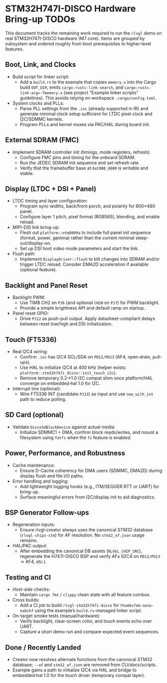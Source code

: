 <!--
TODO-STM32H747I-DISCO.md - Bring-up checklist and work plan for real hardware.
-->

# STM32H747I-DISCO Hardware Bring-up TODOs

This document tracks the remaining work required to run the `rlvgl` demo on
real STM32H747I-DISCO hardware (M7 core). Items are grouped by subsystem and
ordered roughly from boot prerequisites to higher-level features.

## Boot, Link, and Clocks

- Build script for linker script:
  - Add a `build.rs` to the example that copies `memory.x` into the Cargo
    build `OUT_DIR`, emits `cargo:rustc-link-search`, and
    `cargo:rustc-link-arg=-Tmemory.x` (see project “Example linker scripts”
    guidelines). This avoids relying on workspace `.cargo/config.toml`.
- System clocks and PLLs:
  - Parse PLL settings from the `.ioc` (already supported in IR) and generate
    minimal clock setup sufficient for LTDC pixel clock and I2C/SDMMC kernels.
  - Program PLLs and kernel muxes via PAC/HAL during board init.

## External SDRAM (FMC)

- Implement SDRAM controller init (timings, mode registers, refresh):
  - Configure FMC pins and timing for the onboard SDRAM.
  - Run the JEDEC SDRAM init sequence and set refresh rate.
  - Verify that the framebuffer base at `0xC000_0000` is writable and stable.

## Display (LTDC + DSI + Panel)

- LTDC timing and layer configuration:
  - Program sync widths, back/front porch, and polarity for 800×480 panel.
  - Configure layer 1 pitch, pixel format (RGB565), blending, and enable reload.
- MIPI-DSI link bring-up:
  - Flesh out `platform::otm8009a` to include full panel init sequence (format,
    power, gamma) rather than the current minimal sleep-out/display-on.
  - Set up DSI host video mode parameters and start the link.
- Flush path:
  - Implement `DisplayDriver::flush` to blit changes into SDRAM and/or trigger
    LTDC reload. Consider DMA2D acceleration if available (optional feature).

## Backlight and Panel Reset

- Backlight PWM:
  - Use TIM8 CH2 on `PJ6` (and optional `CH2N` on `PJ7`) for PWM backlight.
  - Provide a simple brightness API and default ramp on startup.
- Panel reset GPIO:
  - Drive `PJ12` as push-pull output. Apply datasheet-compliant delays between
    reset low/high and DSI initialization.

## Touch (FT5336)

- Real I2C4 wiring:
  - Confirm `.ioc` has I2C4 SCL/SDA on `PD12/PD13` (AF4, open‑drain, pull-ups).
  - Use HAL to initialize I2C4 at 400 kHz (helper exists:
    `platform::stm32h747i_disco::init_touch_i2c`).
  - Remove temporary 0.2→1.0 I2C compat shim once platform/HAL converge on
    embedded‑hal 1.0 for I2C.
- Interrupt line (optional):
  - Wire FT5336 INT (candidate `PJ13`) as input and use `new_with_int` path to
    reduce polling.

## SD Card (optional)

- Validate `DiscoSdBlockDevice` against actual media:
  - Initialize SDMMC1 + DMA, confirm block reads/writes, and mount a filesystem
    using `fatfs` when the `fs` feature is enabled.

## Power, Performance, and Robustness

- Cache maintenance:
  - Ensure D-Cache coherency for DMA users (SDMMC, DMA2D) during display flush
    and file I/O paths.
- Error handling and logging:
  - Add lightweight logging hooks (e.g., ITM/SEGGER RTT or UART) for bring-up.
  - Surface meaningful errors from I2C/display init to aid diagnostics.

## BSP Generator Follow-ups

- Regeneration inputs:
  - Ensure rlvgl-creator always uses the canonical STM32 database
    (`rlvgl-chips-stm`) for AF resolution. No `stm32_af.json` usage remains.
- HAL/PAC output:
  - After embedding the canonical DB assets (`RLVGL_CHIP_SRC`), regenerate the
    H747I-DISCO BSP and verify AFs (I2C4 on `PD12/PD13` → AF4, etc.).

## Testing and CI

- Host-side checks:
  - Maintain `cargo fmt` / `clippy` clean state with all feature combos.
- Cross builds:
  - Add a CI job to build `rlvgl-stm32h747i-disco` for
    `thumbv7em-none-eabihf` using the example’s `build.rs`-managed linker script.
- On-target smoke tests (manual/hardware):
  - Verify backlight, clear-screen color, and touch events echo over UART.
  - Capture a short demo run and compare expected event sequences.

## Done / Recently Landed

- Creator now resolves alternate functions from the canonical STM32 database;
  `--af` and `stm32_af.json` are removed from CLI/docs/scripts.
- Example gains a path to initialize I2C4 via HAL and bridge to
  embedded‑hal 1.0 for the touch driver (temporary compat layer).

